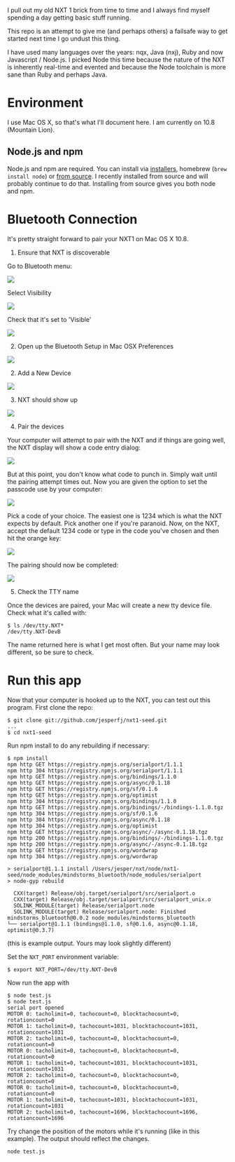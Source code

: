 I pull out my old NXT 1 brick from time to time and I always find myself spending a day getting basic stuff running.

This repo is an attempt to give me (and perhaps others) a failsafe way to get started next time I go undust this thing.

I have used many languages over the years: nqx, Java (nxj), Ruby and now Javascript / Node.js. I picked Node this time because the nature of the NXT is inherently real-time and evented and because the Node toolchain is more sane than Ruby and perhaps Java.

# Environment

I use Mac OS X, so that's what I'll document here. I am currently on 10.8 (Mountain Lion).

## Node.js and npm

Node.js and npm are required. You can install via [installers](http://nodejs.org/), homebrew (`brew install node`) or [from source](https://github.com/joyent/node). I recently installed from source and will probably continue to do that. Installing from source gives you both node and npm.


# Bluetooth Connection

It's pretty straight forward to pair your NXT1 on Mac OS X 10.8.

1. Ensure that NXT is discoverable

Go to Bluetooth menu:

![](http://cl.ly/image/1c2d0o1T1J2i/ClouDrop%20Jul%2015,%202013,%2012%3A21%3A29%20AM.png)

Select Visibility

![](http://cl.ly/image/002u2n2A1A3U/ClouDrop%20Jul%2015,%202013,%2012%3A21%3A32%20AM.png)

Check that it's set to 'Visible'

![](http://cl.ly/image/0J1h3j1H0a0v/ClouDrop%20Jul%2015,%202013,%2012%3A21%3A34%20AM.png)

2. Open up the Bluetooth Setup in Mac OSX Preferences

![](http://cl.ly/image/312q41342f2W/Image%202013.07.15%2012%3A15%3A20%20AM.png)

2. Add a New Device

![](http://cl.ly/image/2j252e040E35/Image%202013.07.15%2012%3A18%3A41%20AM.png)

3. NXT should show up

![](http://cl.ly/image/0U3y403P3o2y/Screen%20Shot%202013-07-15%20at%2012.12.57%20AM.png)

4. Pair the devices

Your computer will attempt to pair with the NXT and if things are going well, the NXT display will show a code entry dialog:

![](http://cl.ly/image/1w2n083e2f3m/ClouDrop%20Jul%2015,%202013,%2012%3A29%3A59%20AM.png)

But at this point, you don't know what code to punch in. Simply wait until the pairing attempt times out. Now you are given the option to set the passcode use by your computer:

![](http://cl.ly/image/1C2t0o0x010Z/Image%202013.07.15%2012%3A34%3A59%20AM.png)

Pick a code of your choice. The easiest one is 1234 which is what the NXT expects by default. Pick another one if you're paranoid. Now, on the NXT, accept the default 1234 code or type in the code you've chosen and then hit the orange key:

![](http://cl.ly/image/1w2n083e2f3m/ClouDrop%20Jul%2015,%202013,%2012%3A29%3A59%20AM.png)

The pairing should now be completed:

![](http://cl.ly/image/451d1o1r2u28/Screen%20Shot%202013-07-15%20at%2012.33.30%20AM.png)

5. Check the TTY name

Once the devices are paired, your Mac will create a new tty device file. Check what it's called with:

    $ ls /dev/tty.NXT*
    /dev/tty.NXT-DevB

The name returned here is what I get most often. But your name may look different, so be sure to check.


# Run this app

Now that your computer is hooked up to the NXT, you can test out this program. First clone the repo:

    $ git clone git://github.com/jesperfj/nxt1-seed.git
    ...
    $ cd nxt1-seed

Run npm install to do any rebuilding if necessary:

    $ npm install
    npm http GET https://registry.npmjs.org/serialport/1.1.1
    npm http 304 https://registry.npmjs.org/serialport/1.1.1
    npm http GET https://registry.npmjs.org/bindings/1.1.0
    npm http GET https://registry.npmjs.org/async/0.1.18
    npm http GET https://registry.npmjs.org/sf/0.1.6
    npm http GET https://registry.npmjs.org/optimist
    npm http 304 https://registry.npmjs.org/bindings/1.1.0
    npm http GET https://registry.npmjs.org/bindings/-/bindings-1.1.0.tgz
    npm http 304 https://registry.npmjs.org/sf/0.1.6
    npm http 304 https://registry.npmjs.org/async/0.1.18
    npm http 304 https://registry.npmjs.org/optimist
    npm http GET https://registry.npmjs.org/async/-/async-0.1.18.tgz
    npm http 200 https://registry.npmjs.org/bindings/-/bindings-1.1.0.tgz
    npm http 200 https://registry.npmjs.org/async/-/async-0.1.18.tgz
    npm http GET https://registry.npmjs.org/wordwrap
    npm http 304 https://registry.npmjs.org/wordwrap

    > serialport@1.1.1 install /Users/jesper/nxt/node/nxt1-seed/node_modules/mindstorms_bluetooth/node_modules/serialport
    > node-gyp rebuild

      CXX(target) Release/obj.target/serialport/src/serialport.o
      CXX(target) Release/obj.target/serialport/src/serialport_unix.o
      SOLINK_MODULE(target) Release/serialport.node
      SOLINK_MODULE(target) Release/serialport.node: Finished
    mindstorms_bluetooth@0.0.2 node_modules/mindstorms_bluetooth
    └── serialport@1.1.1 (bindings@1.1.0, sf@0.1.6, async@0.1.18, optimist@0.3.7)

(this is example output. Yours may look slightly different)

Set the `NXT_PORT` environment variable:

    $ export NXT_PORT=/dev/tty.NXT-DevB

Now run the app with

    $ node test.js
    $ node test.js 
    serial port opened
    MOTOR 0: tacholimit=0, tachocount=0, blocktachocount=0, rotationcount=0
    MOTOR 1: tacholimit=0, tachocount=1031, blocktachocount=1031, rotationcount=1031
    MOTOR 2: tacholimit=0, tachocount=0, blocktachocount=0, rotationcount=0
    MOTOR 0: tacholimit=0, tachocount=0, blocktachocount=0, rotationcount=0
    MOTOR 1: tacholimit=0, tachocount=1031, blocktachocount=1031, rotationcount=1031
    MOTOR 2: tacholimit=0, tachocount=0, blocktachocount=0, rotationcount=0
    MOTOR 0: tacholimit=0, tachocount=0, blocktachocount=0, rotationcount=0
    MOTOR 1: tacholimit=0, tachocount=1031, blocktachocount=1031, rotationcount=1031
    MOTOR 2: tacholimit=0, tachocount=1696, blocktachocount=1696, rotationcount=1696

Try change the position of the motors while it's running (like in this example). The output should reflect the changes.


    node test.js

